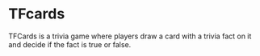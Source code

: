 # TFcards
TFCards is a trivia game where players draw a card with a trivia fact on it and decide if the fact is true or false.
